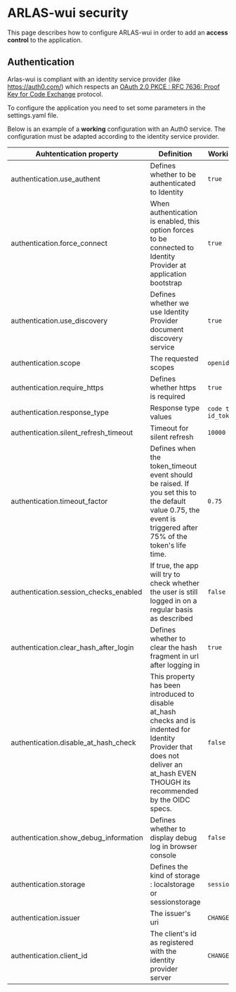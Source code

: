 # ARLAS-wui security

This page describes how to configure ARLAS-wui in order to add an **access control** to the application.

## Authentication

Arlas-wui is compliant with an identity service provider (like https://auth0.com/) which respects an [OAuth 2.0 PKCE : RFC 7636: Proof Key for Code Exchange](https://tools.ietf.org/html/rfc7636) protocol.

To configure the application you need to set some parameters in the settings.yaml file.

Below is an example of a **working** configuration with an Auth0 service. The configuration must be adapted according to the identity service provider.


| Auhtentication property | Definition | Working value |
| --- | --- | --- |
|authentication.use_authent | Defines whether to be authenticated to Identity | `true`|
|authentication.force_connect | When authentication is enabled, this option forces to be connected to Identity Provider at application bootstrap | `true` |
|authentication.use_discovery | Defines whether we use Identity Provider document discovery service | `true` |
|authentication.scope | The requested scopes | `openid profile` |
| authentication.require_https | Defines whether https is required | `true` |
| authentication.response_type | Response type values | `code token id_token` |
| authentication.silent_refresh_timeout | Timeout for silent refresh | `10000` |
| authentication.timeout_factor | Defines when the token_timeout event should be raised. If you set this to the default value 0.75, the event is triggered after 75% of the token's life time. | `0.75` |
| authentication.session_checks_enabled | If true, the app will try to check whether the user is still logged in on a regular basis as described | `false` |  
| authentication.clear_hash_after_login | Defines whether to clear the hash fragment in url after logging in |  `true` |
| authentication.disable_at_hash_check | This property has been introduced to disable at_hash checks and is indented for Identity Provider that does not deliver an at_hash EVEN THOUGH its recommended by the OIDC specs. |  `false` |
| authentication.show_debug_information | Defines whether to display debug log in browser console | `false` |
| authentication.storage | Defines the kind of storage : localstorage or sessionstorage | `sessionstorage` |
| authentication.issuer | The issuer's uri | `CHANGE_ME` |
| authentication.client_id | The client's id as registered with the identity provider server | `CHANGE_ME`



